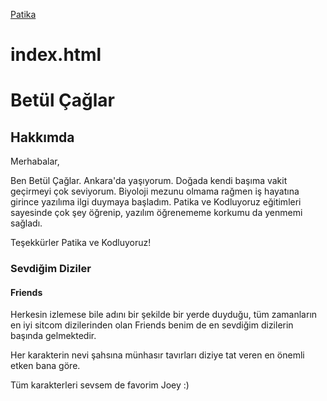 [Patika](https://www.patika.dev/)

# index.html

<h1>Betül Çağlar</h1>
<h2>Hakkımda</h2>
<p>Merhabalar,</p>
<p>Ben Betül Çağlar. Ankara'da yaşıyorum. Doğada kendi başıma vakit geçirmeyi çok seviyorum. Biyoloji mezunu olmama rağmen iş hayatına girince yazılıma ilgi duymaya başladım. Patika ve Kodluyoruz eğitimleri sayesinde çok şey öğrenip, yazılım öğrenememe korkumu da yenmemi sağladı. </p>
<p> Teşekkürler Patika ve Kodluyoruz!</p>
<!-- Kişisel ilgi ve alanlarımı hakkımda kısmı altında farklı başlıklarda anlatıyor olacağım -->
<h3>Sevdiğim Diziler</h3>
<h4>Friends</h4>
<!-- Kendime Not; HTML'de enter yok. Bunun yerine her bir paragraf için ayrı bir paragraf sekmesi yazacağız.-->
<p>Herkesin izlemese bile adını bir şekilde bir yerde duyduğu, tüm zamanların en iyi sitcom dizilerinden olan Friends benim de en sevdiğim dizilerin başında gelmektedir.</p>
<p>Her karakterin nevi şahsına münhasır tavırları diziye tat veren en önemli etken bana göre.</p>
<p> Tüm karakterleri sevsem de favorim Joey :)</p>

